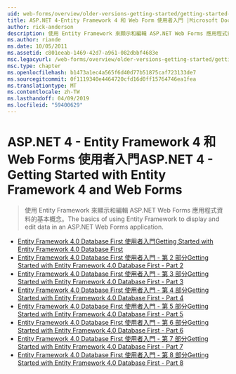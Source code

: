 ```yaml
---
uid: web-forms/overview/older-versions-getting-started/getting-started-with-ef/index
title: ASP.NET 4-Entity Framework 4 和 Web Form 使用者入門 |Microsoft Docs
author: rick-anderson
description: 使用 Entity Framework 來顯示和編輯 ASP.NET Web Forms 應用程式資料的基本概念。
ms.author: riande
ms.date: 10/05/2011
ms.assetid: c801eeab-1469-42d7-a961-082dbbf4683e
msc.legacyurl: /web-forms/overview/older-versions-getting-started/getting-started-with-ef
msc.type: chapter
ms.openlocfilehash: b1473a1ec4a565f6d40d77b51875caf723133de7
ms.sourcegitcommit: 0f1119340e4464720cfd16d0ff15764746ea1fea
ms.translationtype: MT
ms.contentlocale: zh-TW
ms.lasthandoff: 04/09/2019
ms.locfileid: "59400629"
---
```

# <a name="aspnet-4---getting-started-with-entity-framework-4-and-web-forms"></a><span data-ttu-id="a377a-103">ASP.NET 4 - Entity Framework 4 和 Web Forms 使用者入門</span><span class="sxs-lookup"><span data-stu-id="a377a-103">ASP.NET 4 - Getting Started with Entity Framework 4 and Web Forms</span></span>

> <span data-ttu-id="a377a-104">使用 Entity Framework 來顯示和編輯 ASP.NET Web Forms 應用程式資料的基本概念。</span><span class="sxs-lookup"><span data-stu-id="a377a-104">The basics of using Entity Framework to display and edit data in an ASP.NET Web Forms application.</span></span>


- [<span data-ttu-id="a377a-105">Entity Framework 4.0 Database First 使用者入門</span><span class="sxs-lookup"><span data-stu-id="a377a-105">Getting Started with Entity Framework 4.0 Database First</span></span>](the-entity-framework-and-aspnet-getting-started-part-1.md)
- [<span data-ttu-id="a377a-106">Entity Framework 4.0 Database First 使用者入門 - 第 2 部分</span><span class="sxs-lookup"><span data-stu-id="a377a-106">Getting Started with Entity Framework 4.0 Database First - Part 2</span></span>](the-entity-framework-and-aspnet-getting-started-part-2.md)
- [<span data-ttu-id="a377a-107">Entity Framework 4.0 Database First 使用者入門 - 第 3 部分</span><span class="sxs-lookup"><span data-stu-id="a377a-107">Getting Started with Entity Framework 4.0 Database First - Part 3</span></span>](the-entity-framework-and-aspnet-getting-started-part-3.md)
- [<span data-ttu-id="a377a-108">Entity Framework 4.0 Database First 使用者入門 - 第 4 部分</span><span class="sxs-lookup"><span data-stu-id="a377a-108">Getting Started with Entity Framework 4.0 Database First - Part 4</span></span>](the-entity-framework-and-aspnet-getting-started-part-4.md)
- [<span data-ttu-id="a377a-109">Entity Framework 4.0 Database First 使用者入門 - 第 5 部分</span><span class="sxs-lookup"><span data-stu-id="a377a-109">Getting Started with Entity Framework 4.0 Database First - Part 5</span></span>](the-entity-framework-and-aspnet-getting-started-part-5.md)
- [<span data-ttu-id="a377a-110">Entity Framework 4.0 Database First 使用者入門 - 第 6 部分</span><span class="sxs-lookup"><span data-stu-id="a377a-110">Getting Started with Entity Framework 4.0 Database First - Part 6</span></span>](the-entity-framework-and-aspnet-getting-started-part-6.md)
- [<span data-ttu-id="a377a-111">Entity Framework 4.0 Database First 使用者入門 - 第 7 部分</span><span class="sxs-lookup"><span data-stu-id="a377a-111">Getting Started with Entity Framework 4.0 Database First - Part 7</span></span>](the-entity-framework-and-aspnet-getting-started-part-7.md)
- [<span data-ttu-id="a377a-112">Entity Framework 4.0 Database First 使用者入門 - 第 8 部分</span><span class="sxs-lookup"><span data-stu-id="a377a-112">Getting Started with Entity Framework 4.0 Database First - Part 8</span></span>](the-entity-framework-and-aspnet-getting-started-part-8.md)
